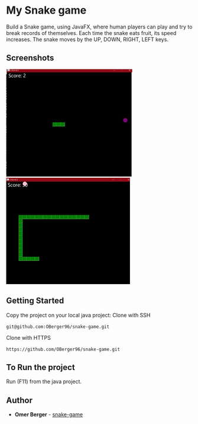# My Snake game
Build a Snake game, using JavaFX, where human players can play and try to break records of themselves.
Each time the snake eats fruit, its speed increases.
The snake moves by the UP, DOWN, RIGHT, LEFT keys.
 
## Screenshots
![screenshot](https://github.com/OBerger96/snake-game/blob/master/images/snake0.jpg)
![screenshot](https://github.com/OBerger96/snake-game/blob/master/images/snake1.jpg)

## Getting Started
Copy the project on your local java project:
Clone with SSH 
```
git@github.com:OBerger96/snake-game.git
```
Clone with HTTPS
```
https://github.com/OBerger96/snake-game.git
```
## To Run the project
Run (F11) from the java project.

## Author
* **Omer Berger** - [snake-game](https://github.com/OBerger96/snake-game)
